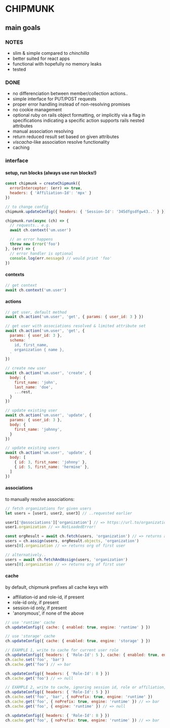 # CHIPMUNK

## main goals

### NOTES

* slim & simple compared to _chinchilla_
* better suited for react apps
* functional with hopefully no memory leaks
* tested

### DONE

* no differenciation between member/collection actions..
* simple interface for PUT/POST requests
* proper error handling instead of non-resolving promises
* no cookie management
* optional ruby on rails object formatting, or implicitly via a flag in specifications indicating a specific action supports rails nested attributes
* manual association resolving
* return reduced result set based on given attributes
* _viscacha_-like association resolve functionality
* caching

### interface

#### setup, run blocks (always use run blocks!)

```javascript
const chipmunk = createChipmunk({
  errorInterceptor: (err) => true,
  headers: { 'Affiliation-Id': 'mpx' }
})

// to change config
chipmunk.updateConfig({ headers: { 'Session-Id': '345dfgsdfgw43..' } })

chipmunk.run(async (ch) => {
  // requests.. e.g.
  await ch.context('um.user')

  // an error happens
  throw new Error('foo')
}, (err) => {
  // error handler is optional
  console.log(err.message) // would print 'foo'
})

```

#### contexts

```javascript
// get context
await ch.context('um.user')
```

#### actions

```javascript
// get user, default method
await ch.action('um.user', 'get', { params: { user_id: 3 } })
```

```javascript
// get user with associations resolved & limited attribute set
await ch.action('um.user', 'get', {
  params: { user_id: 3 },
  schema: `
    id, first_name,
    organization { name },
  `
})
```

```javascript
// create new user
await ch.action('um.user', 'create', {
  body: {
    first_name: 'john',
    last_name: 'doe',
    ...rest,
  }
})
```

```javascript
// update existing user
await ch.action('um.user', 'update', {
  params: { user_id: 3 },
  body: {
    first_name: 'johnny',
  }
})

// update existing users
await ch.action('um.user', 'update', {
  body: [
    { id: 3, first_name: 'johnny' },
    { id: 5, first_name: 'hermine' },
  ]
})
```

#### associations

to manually resolve associations:

```javascript
// fetch organizations for given users
let users = [user1, user2, user3] // ..requested earlier

user1['@associations']['organization'] // => https://url.to/organization/2'
user1.organization // => NotLoadedError!

const orgResult = await ch.fetch(users, 'organization') // => returns all associated organizations as ChipmunkResult
users = ch.assign(users, orgResult.objects, 'organization')
users[0].organization // => returns org of first user

// alternatively..
users = await ch.fetchAndAssign(users, 'organization')
users[0].organization // => returns org of first user
```

#### cache

by default, chipmunk prefixes all cache keys with
- affiliation-id and role-id, if present
- role-id only, if present
- session-id only, if present
- 'anonymous', if none of the above

```javascript
// use 'runtime' cache
ch.updateConfig({ cache: { enabled: true, engine: 'runtime' } })

// use 'storage' cache
ch.updateConfig({ cache: { enabled: true, engine: 'storage' } })

// EXAMPLE 1, write to cache for current user role
ch.updateConfig({ headers: { 'Role-Id': 5 }, cache: { enabled: true, engine: 'storage' } })
ch.cache.set('foo', 'bar')
ch.cache.get('foo') // => bar

ch.updateConfig({ headers: { 'Role-Id': 8 } })
ch.cache.get('foo') // => null

// EXAMPLE 2, write to cache, ignoring session id, role or affiliation, using runtime cache
ch.updateConfig({ headers: { 'Role-Id': 5 } })
ch.cache.set('foo', 'bar', { noPrefix: true, engine: 'runtime' })
ch.cache.get('foo', { noPrefix: true, engine: 'runtime' }) // => bar
ch.cache.get('foo', { engine: 'runtime' }) // => null

ch.updateConfig({ headers: { 'Role-Id': 8 } })
ch.cache.get('foo', { noPrefix: true, engine: 'runtime' }) // => bar
```
